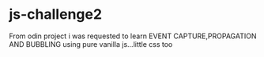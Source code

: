 # js-challenge2

From odin project i was requested to learn EVENT CAPTURE,PROPAGATION AND BUBBLING using pure vanilla js...little css too